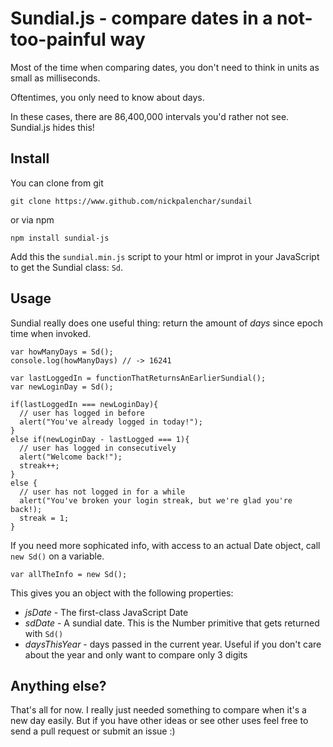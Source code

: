 # Sundial.js - compare dates in a not-too-painful way

Most of the time when comparing dates, you don't need to think in units as small as milliseconds.

Oftentimes, you only need to know about days.

In these cases, there are 86,400,000 intervals you'd rather not see. Sundial.js hides this!

## Install

You can clone from git

```
git clone https://www.github.com/nickpalenchar/sundail
```

or via npm

```
npm install sundial-js
```

Add this the `sundial.min.js` script to your html or improt in your JavaScript to get the Sundial class: `Sd`.

## Usage

Sundial really does one useful thing: return the amount of _days_ since epoch time when invoked.

```
var howManyDays = Sd();
console.log(howManyDays) // -> 16241

var lastLoggedIn = functionThatReturnsAnEarlierSundial();
var newLoginDay = Sd();

if(lastLoggedIn === newLoginDay){
  // user has logged in before
  alert("You've already logged in today!");
}
else if(newLoginDay - lastLogged === 1){
  // user has logged in consecutively
  alert("Welcome back!");
  streak++;
}
else {
  // user has not logged in for a while
  alert("You've broken your login streak, but we're glad you're back!);
  streak = 1;
}

```

If you need more sophicated info, with access to an actual Date object, call `new Sd()` on a variable.
```
var allTheInfo = new Sd();
```

This gives you an object with the following properties:

+ *jsDate* - The first-class JavaScript Date
+ *sdDate* - A sundial date. This is the Number primitive that gets returned with `Sd()`
+ *daysThisYear* - days passed in the current year. Useful if you don't care about the year and only want to compare only 3 digits

## Anything else?

That's all for now. I really just needed something to compare when it's a new day easily. But if you have other ideas or see other uses feel free to send a pull request or submit an issue :)
